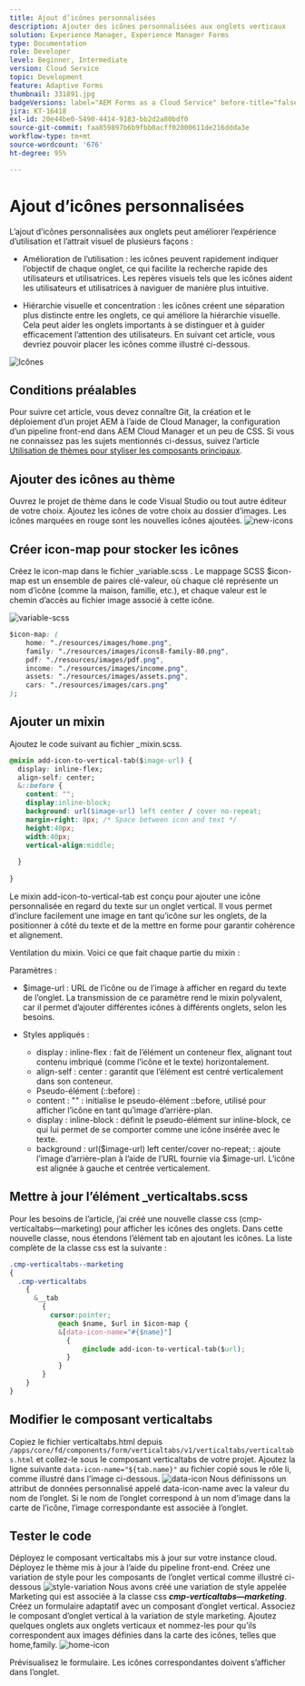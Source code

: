 ```yaml
---
title: Ajout d’icônes personnalisées
description: Ajouter des icônes personnalisées aux onglets verticaux
solution: Experience Manager, Experience Manager Forms
type: Documentation
role: Developer
level: Beginner, Intermediate
version: Cloud Service
topic: Development
feature: Adaptive Forms
thumbnail: 331891.jpg
badgeVersions: label="AEM Forms as a Cloud Service" before-title="false"
jira: KT-16418
exl-id: 20e44be0-5490-4414-9183-bb2d2a80bdf0
source-git-commit: faa859897b6b9fbb0acff02000611de216ddda3e
workflow-type: tm+mt
source-wordcount: '676'
ht-degree: 95%

---
```


# Ajout d’icônes personnalisées

L’ajout d’icônes personnalisées aux onglets peut améliorer l’expérience d’utilisation et l’attrait visuel de plusieurs façons :

* Amélioration de l’utilisation : les icônes peuvent rapidement indiquer l’objectif de chaque onglet, ce qui facilite la recherche rapide des utilisateurs et utilisatrices. Les repères visuels tels que les icônes aident les utilisateurs et utilisatrices à naviguer de manière plus intuitive.

* Hiérarchie visuelle et concentration : les icônes créent une séparation plus distincte entre les onglets, ce qui améliore la hiérarchie visuelle. Cela peut aider les onglets importants à se distinguer et à guider efficacement l’attention des utilisateurs.
En suivant cet article, vous devriez pouvoir placer les icônes comme illustré ci-dessous.

![Icônes](assets/icons.png)

## Conditions préalables

Pour suivre cet article, vous devez connaître Git, la création et le déploiement d’un projet AEM à l’aide de Cloud Manager, la configuration d’un pipeline front-end dans AEM Cloud Manager et un peu de CSS. Si vous ne connaissez pas les sujets mentionnés ci-dessus, suivez l’article [Utilisation de thèmes pour styliser les composants principaux](https://experienceleague.adobe.com/fr/docs/experience-manager-cloud-service/content/forms/adaptive-forms-authoring/authoring-adaptive-forms-core-components/create-an-adaptive-form-on-forms-cs/using-themes-in-core-components#rename-env-file-theme-folder).

## Ajouter des icônes au thème

Ouvrez le projet de thème dans le code Visual Studio ou tout autre éditeur de votre choix.
Ajoutez les icônes de votre choix au dossier d’images.
Les icônes marquées en rouge sont les nouvelles icônes ajoutées.
![new-icons](assets/newicons.png)

## Créer icon-map pour stocker les icônes

Créez le icon-map dans le fichier _variable.scss . Le mappage SCSS $icon-map est un ensemble de paires clé-valeur, où chaque clé représente un nom d’icône (comme la maison, famille, etc.), et chaque valeur est le chemin d’accès au fichier image associé à cette icône.

![variable-scss](assets/variable_scss.png)

```css
$icon-map: (
    home: "./resources/images/home.png",
    family: "./resources/images/icons8-family-80.png",
    pdf: "./resources/images/pdf.png",
    income: "./resources/images/income.png",
    assets: "./resources/images/assets.png",
    cars: "./resources/images/cars.png"
);
```

## Ajouter un mixin

Ajoutez le code suivant au fichier _mixin.scss.

```css
@mixin add-icon-to-vertical-tab($image-url) {
  display: inline-flex;
  align-self: center;
  &::before {
    content: "";
    display:inline-block;
    background: url($image-url) left center / cover no-repeat;
    margin-right: 8px; /* Space between icon and text */
    height:40px;
    width:40px;
    vertical-align:middle;
    
  }
  
}
```

Le mixin add-icon-to-vertical-tab est conçu pour ajouter une icône personnalisée en regard du texte sur un onglet vertical. Il vous permet d’inclure facilement une image en tant qu’icône sur les onglets, de la positionner à côté du texte et de la mettre en forme pour garantir cohérence et alignement.

Ventilation du mixin. Voici ce que fait chaque partie du mixin :

Paramètres :

* $image-url : URL de l’icône ou de l’image à afficher en regard du texte de l’onglet. La transmission de ce paramètre rend le mixin polyvalent, car il permet d’ajouter différentes icônes à différents onglets, selon les besoins.

* Styles appliqués :

   * display : inline-flex : fait de l’élément un conteneur flex, alignant tout contenu imbriqué (comme l’icône et le texte) horizontalement.
   * align-self : center : garantit que l’élément est centré verticalement dans son conteneur.
   * Pseudo-élément (::before) :
   * content : &quot;&quot; : initialise le pseudo-élément ::before, utilisé pour afficher l’icône en tant qu’image d’arrière-plan.
   * display : inline-block : définit le pseudo-élément sur inline-block, ce qui lui permet de se comporter comme une icône insérée avec le texte.
   * background : url($image-url) left center/cover no-repeat; : ajoute l’image d’arrière-plan à l’aide de l’URL fournie via $image-url. L’icône est alignée à gauche et centrée verticalement.

## Mettre à jour l’élément _verticaltabs.scss

Pour les besoins de l’article, j’ai créé une nouvelle classe css (cmp-verticaltabs—marketing) pour afficher les icônes des onglets. Dans cette nouvelle classe, nous étendons l’élément tab en ajoutant les icônes. La liste complète de la classe css est la suivante :

```css
.cmp-verticaltabs--marketing
{
  .cmp-verticaltabs
    {
      &__tab 
        {
          cursor:pointer;
            @each $name, $url in $icon-map {
            &[data-icon-name="#{$name}"]
              {
                  @include add-icon-to-vertical-tab($url);
              }
            }
        }
    }
}
```

## Modifier le composant verticaltabs

Copiez le fichier verticaltabs.html depuis ```/apps/core/fd/components/form/verticaltabs/v1/verticaltabs/verticaltabs.html``` et collez-le sous le composant verticaltabs de votre projet. Ajoutez la ligne suivante ```data-icon-name="${tab.name}"``` au fichier copié sous le rôle li, comme illustré dans l’image ci-dessous.
![data-icon](assets/data-icons.png)
Nous définissons un attribut de données personnalisé appelé data-icon-name avec la valeur du nom de l’onglet. Si le nom de l’onglet correspond à un nom d’image dans la carte de l’icône, l’image correspondante est associée à l’onglet.



## Tester le code

Déployez le composant verticaltabs mis à jour sur votre instance cloud.
Déployez le thème mis à jour à l’aide du pipeline front-end.
Créez une variation de style pour les composants de l’onglet vertical comme illustré ci-dessous
![style-variation](assets/verticaltab-style-variation.png)
Nous avons créé une variation de style appelée Marketing qui est associée à la classe css _**cmp-verticaltabs—marketing**_.
Créez un formulaire adaptatif avec un composant d’onglet vertical. Associez le composant d’onglet vertical à la variation de style marketing.
Ajoutez quelques onglets aux onglets verticaux et nommez-les pour qu’ils correspondent aux images définies dans la carte des icônes, telles que home,family.
![home-icon](assets/tab-name.png)

Prévisualisez le formulaire. Les icônes correspondantes doivent s’afficher dans l’onglet.
